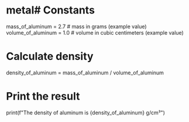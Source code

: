 # metal# Constants
mass_of_aluminum = 2.7  # mass in grams (example value)
volume_of_aluminum = 1.0  # volume in cubic centimeters (example value)

# Calculate density
density_of_aluminum = mass_of_aluminum / volume_of_aluminum

# Print the result
print(f"The density of aluminum is {density_of_aluminum} g/cm³")
